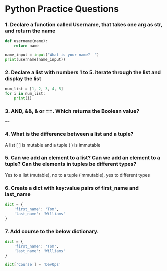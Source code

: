 # Python Practice Questions

### 1. Declare a function called Username, that takes one arg as str, and return the name
```python
def username(name):
    return name

name_input = input("What is your name?  ")
print(username(name_input))
```
### 2. Declare a list with numbers 1 to 5. iterate through the list and display the list
```python
num_list = [1, 2, 3, 4, 5]
for i in num_list:
    print(i)
```
### 3. AND, &&, & or ==. Which returns the Boolean value?
`==`
### 4. What is the difference between a list and a tuple?
A list [ ] is mutable and a tuple ( ) is immutable
### 5. Can we add an element to a list? Can we add an element to a tuple? Can the elements in tuples be different types?
Yes to a list (mutable), no to a tuple (immutable), yes to different types
### 6. Create a dict with key:value pairs of first_name and last_name
```python
dict = {
    'first_name': 'Tom',
    'last_name': 'Williams'
}
```
### 7. Add course to the below dictionary.
```python
dict = {
    'first_name': 'Tom',
    'last_name': 'Williams'
}

dict['Course'] = 'DevOps'
```